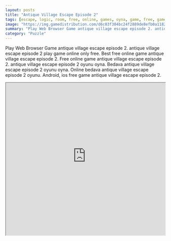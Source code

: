 ```yaml
---
layout: posts
title: "Antique Village Escape Episode 2"
tags: [escape, logic, room, free, online, games, oyna, game, free, games, play, play, games]
image: "https://img.gamedistribution.com/d6c03f304bc24f2889de8efb0a1182bd.jpg"
summary: "Play Web Browser Game antique village escape episode 2. antique village escape episode 2 play game online only free. Best free online game antique village escape episode 2. Free online game antique village escape episode 2. antique village escape episode 2 oyunu oyna. Bedava antique village escape episode 2 oyunu oyna. Online bedava antique village escape episode 2 oyunu. Android, ios free game antique village escape episode 2."
category: "Puzzle"
---
```


Play Web Browser Game antique village escape episode 2. antique village escape episode 2 play game online only free. Best free online game antique village escape episode 2. Free online game antique village escape episode 2. antique village escape episode 2 oyunu oyna. Bedava antique village escape episode 2 oyunu oyna. Online bedava antique village escape episode 2 oyunu. Android, ios free game antique village escape episode 2.

<iframe width="100%" height="480px;" src="https://html5.gamedistribution.com/d6c03f304bc24f2889de8efb0a1182bd/"></iframe>